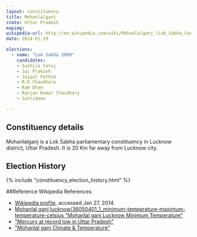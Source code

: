 ```yaml
---
layout: constituency
title: Mohanlalganj
state: Uttar Pradesh
mapimg: 
wikipedia-url: http://en.wikipedia.com/wiki/Mohanlalganj_(Lok_Sabha_Constituency)
date: 2014-01-29

elections: 
  - name: "Lok Sabha 2009"
    candidates: 
    - Sushila Saroj 
    - Jai Prakash 
    - Jaipal Pathik 
    - R.K.Chaudhary 
    - Ram Dhan 
    - Ranjan Kumar Chaudhary 
    - Sattideen 

---
```

## Constituency details
Mohanlalganj is a Lok Sabha parliamentary constituency in Lucknow district, Uttar Pradesh. It is 20 Km far away from Lucknow city.




## Election History
{% include "constituency_election_history.html" %}

##Reference
Wikipedia References
- [Wikipedia profile]({{page.profile.wikipedia}}), accessed Jan 27, 2014.
- [Mohanlal ganj lucknow/36050401_1_minimum-temperature-maximum-temperature-celsius "Mohanlal ganj Lucknow Minimum Temperature"][wiki1]
- ["Mercury at record low in Uttar Pradesh"][wiki2]
- ["Mohanlal ganj Climate & Temperature"][wiki3]

[wiki1]: http://articles.timesofindia.indiatimes.com/2012-12-29/
[wiki2]: http://www.ndtv.com/article/india/mercury-at-record-low-in-uttar-pradesh-315170
[wiki3]: http://www.lucknow.climatemps.com/
